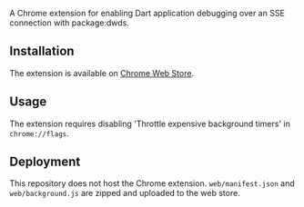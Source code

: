 A Chrome extension for enabling Dart application debugging over an SSE connection with package:dwds.

## Installation

The extension is available on [Chrome Web Store](https://chrome.google.com/webstore/detail/dart-debug-extension/eljbmlghnomdjgdjmbdekegdkbabckhm).

## Usage

The extension requires disabling 'Throttle expensive background timers' in `chrome://flags`.

## Deployment

This repository does not host the Chrome extension. `web/manifest.json` and `web/background.js` are zipped and uploaded to the web store.